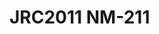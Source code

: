 <a name="material" />

# JRC2011 NM-211
<script type="application/ld+json">
  {
    "@context": "https://schema.org/",
    "@type": "ChemicalSubstance",
    "http://purl.org/dc/terms/conformsTo":
      {
        "@type": "CreativeWork",
        "@id": "https://bioschemas.org/profiles/ChemicalSubstance/0.4-RELEASE/"
      },
    "@id": "https://egonw.github.io/nanowiki/nanowiki353.html#material",
    "name": "JRC2011 NM-211",
    "sameAs": "http://127.0.0.1/mediawiki/index.php/Special:URIResolver/JRC2011_NM-2D211"
  }
</script>

